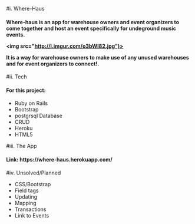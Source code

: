 #i. Where-Haus
<h4>
Where-haus is an app for warehouse owners and event organizers to come together and host an event specifically for undeground music events.

<img src="http://i.imgur.com/o3bWl82.jpg")>

It is a way for warehouse owners to make use of any unused warehouses and for event organizers to connect!.
</h4>

#ii. Tech

<h4>For this project:</h4>

* Ruby on Rails
* Bootstrap
* postgrsql Database
* CRUD
* Heroku
* HTML5

#iii. The App
<h4>Link: https://where-haus.herokuapp.com/</h4>

#iv. Unsolved/Planned

* CSS/Bootstrap
* Field tags
* Updating
* Mapping
* Transactions
* Link to Events